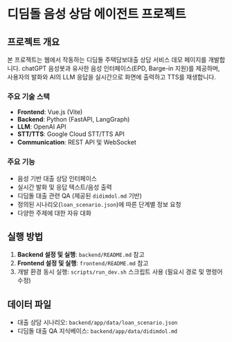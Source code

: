 # 디딤돌 음성 상담 에이전트 프로젝트

## 프로젝트 개요

본 프로젝트는 웹에서 작동하는 디딤돌 주택담보대출 상담 서비스 데모 페이지를 개발합니다. chatGPT 음성봇과 유사한 음성 인터페이스(EPD, Barge-in 지원)를 제공하며, 사용자의 발화와 AI의 LLM 응답을 실시간으로 화면에 출력하고 TTS를 재생합니다.

### 주요 기술 스택

- **Frontend**: Vue.js (Vite)
- **Backend**: Python (FastAPI, LangGraph)
- **LLM**: OpenAI API
- **STT/TTS**: Google Cloud STT/TTS API
- **Communication**: REST API 및 WebSocket

### 주요 기능

- 음성 기반 대출 상담 인터페이스
- 실시간 발화 및 응답 텍스트/음성 출력
- 디딤돌 대출 관련 QA (제공된 `didimdol.md` 기반)
- 정의된 시나리오(`loan_scenario.json`)에 따른 단계별 정보 요청
- 다양한 주제에 대한 자유 대화

## 실행 방법

1.  **Backend 설정 및 실행**: `backend/README.md` 참고
2.  **Frontend 설정 및 실행**: `frontend/README.md` 참고
3.  개발 환경 동시 실행: `scripts/run_dev.sh` 스크립트 사용 (필요시 경로 및 명령어 수정)

## 데이터 파일

- 대출 상담 시나리오: `backend/app/data/loan_scenario.json`
- 디딤돌 대출 QA 지식베이스: `backend/app/data/didimdol.md`
